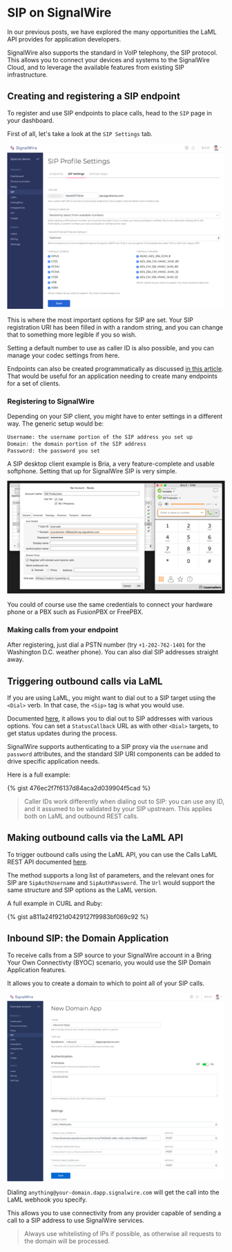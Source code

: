 # SIP on SignalWire

In our previous posts, we have explored the many opportunities the LaML API provides for application developers.

SignalWire also supports the standard in VoIP telephony, the SIP protocol. This allows you to connect your devices and systems to the SignalWire Cloud, and to leverage the available features from existing SIP infrastructure.

## Creating and registering a SIP endpoint

To register and use SIP endpoints to place calls, head to the `SIP` page in your dashboard.

First of all, let's take a look at the `SIP Settings` tab.

![SignalWire SIP Profile Settings](/assets/sip_profile_settings.png)

This is where the most important options for SIP are set. Your SIP registration URI has been filled in with a random string, and you can change that to something more legible if you so wish.

Setting a default number to use as caller ID is also possible, and you can manage your codec settings from here.

Endpoints can also be created programmatically as discussed [in this article](https://signalwire.com/blogs/product/programmable-sip-connectivity-and-routing). That would be useful for an application needing to create many endpoints for a set of clients.

### Registering to SignalWire

Depending on your SIP client, you might have to enter settings in a different way. The generic setup would be:

```
Username: the username portion of the SIP address you set up
Domain: the domain portion of the SIP address
Password: the password you set
```

A SIP desktop client example is Bria, a very feature-complete and usable softphone. Setting that up for SignalWire SIP is very simple.

![SignalWire SIP Bria Settings](/assets/bria_settings.png)

You could of course use the same credentials to connect your hardware phone or a PBX such as FusionPBX or FreePBX.

### Making calls from your endpoint

After registering, just dial a PSTN number (try `+1-202-762-1401` for the Washington D.C. weather phone). You can also dial SIP addresses straight away.


## Triggering outbound calls via LaML

If you are using LaML, you might want to dial out to a SIP target using the `<Dial>` verb. In that case, the `<Sip>` tag is what you would use.

Documented [here](https://docs.signalwire.com/topics/laml-xml/#voice-laml-dial-sip), it allows you to dial out to SIP addresses with various options. You can set a `StatusCallback` URL as with other `<Dial>` targets, to get status updates during the process.

SignalWire supports authenticating to a SIP proxy via the `username` and `password` attributes, and the standard SIP URI components can be added to drive specific application needs.

Here is a full example:

{% gist 476ec2f7f6137d84aca2d039904f5cad %}

> Caller IDs work differently when dialing out to SIP: you can use any ID, and it assumed to be validated by your SIP upstream. This applies both on LaML and outbound REST calls.

## Making outbound calls via the LaML API

To trigger outbound calls using the LaML API, you can use the Calls LaML REST API documented [here](https://docs.signalwire.com/topics/laml-api/#api-reference-calls-create-a-call).

The method supports a long list of parameters, and the relevant ones for SIP are `SipAuthUsername` and `SipAuthPassword`. The `Url` would support the same structure and SIP options as the LaML version.

A full example in CURL and Ruby:

{% gist a811a24f921d0429127f9983bf069c92 %}

## Inbound SIP: the Domain Application

To receive calls from a SIP source to your SignalWire account in a Bring Your Own Connectivty (BYOC) scenario, you would use the SIP Domain Application features.

It allows you to create a domain to which to point all of your SIP calls.

![Setting up a Domain App](/assets/creating_domain_app.png)

Dialing `anything@your-domain.dapp.signalwire.com` will get the call into the LaML webhook you specify.

This allows you to use connectivity from any provider capable of sending a call to a SIP address to use SignalWire services.

> Always use whitelisting of IPs if possible, as otherwise all requests to the domain will be processed.